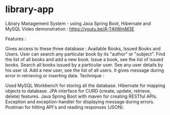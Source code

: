 # library-app
 Library Management System - using Java Spring Boot, Hibernate and MySQL
Video demonstration : https://youtu.be/A-T4jtWmM3E

Features :

Gives access to these three database : Available Books, Issued Books and Users.
User can search any particular book by its "author" or "subject".
Find the list of all books and add a new book.
Issue a book, see the list of issued books.
Search all books issued by a particular user.
See any user details by his user id.
Add a new user, see the list of all users.
It gives message during error in retrieving or inserting data.
Technique :

Used MySQL Workbench for storing all the database.
Hibernate for mapping objects to database.
JPA interface for CURD (create, update, retrieve, delete) features.
Java Spring Boot with maven for creating RESTful APIs.
Exception and exception-handler for displaying message during errors.
Postman for hitting API's and reading responses (JSON).
